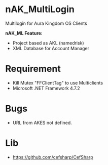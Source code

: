 # **nAK_MultiLogin**
Multilogin for Aura Kingdom OS Clients

**nAK_ML Feature:**
- Project based as AKL (namedrisk)
- XML Database for Account Manager

# **Requirement**
- Kill Mutex "FFClientTag" to use Multiclients 
- Microsoft .NET Framework 4.7.2

# **Bugs**
- URL from AKES not defined.

# **Lib**
- https://github.com/cefsharp/CefSharp
